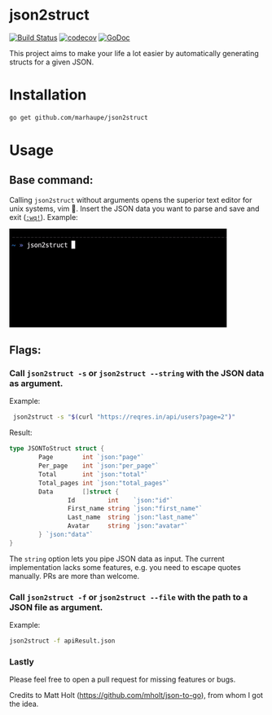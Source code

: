 # json2struct

[![Build Status](https://travis-ci.com/marhaupe/json2struct.svg?branch=master)](https://travis-ci.com/marhaupe/json2struct)
[![codecov](https://codecov.io/gh/marhaupe/json2struct/branch/master/graph/badge.svg)](https://codecov.io/gh/marhaupe/json2struct)
[![GoDoc](https://godoc.org/github.com/marhaupe/json2struct?status.svg)](https://godoc.org/github.com/marhaupe/json2struct)

This project aims to make your life a lot easier by automatically generating structs for a given JSON. 

# Installation

```bash
go get github.com/marhaupe/json2struct
```

# Usage

## Base command:

Calling `json2struct` without arguments opens the superior text editor for unix systems, vim 🤖. Insert the JSON data you want to parse and save and exit ([`:wq!`](https://stackoverflow.com/a/11828573/7471182)). Example:

![Example](.github/with_editor.gif)

## Flags:

### Call `json2struct -s` or `json2struct --string` with the JSON data as argument. 

Example:

```bash
 json2struct -s "$(curl "https://reqres.in/api/users?page=2")"
```

Result:
```go
type JSONToStruct struct {
        Page        int `json:"page"`        
        Per_page    int `json:"per_page"`
        Total       int `json:"total"`
        Total_pages int `json:"total_pages"`
        Data        []struct {
                Id         int    `json:"id"`
                First_name string `json:"first_name"`
                Last_name  string `json:"last_name"`
                Avatar     string `json:"avatar"`
        } `json:"data"`
}
```

The `string` option lets you pipe JSON data as input. The current implementation lacks some features, e.g. you need to escape quotes manually. PRs are more than welcome.


### Call `json2struct -f` or `json2struct --file` with the path to a JSON file as argument.

Example:

```bash
json2struct -f apiResult.json
```


### Lastly

Please feel free to open a pull request for missing features or bugs.

Credits to Matt Holt (https://github.com/mholt/json-to-go), from whom I got the idea.
